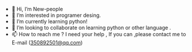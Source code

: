 - 👋 Hi, I’m New-people
- 👀 I’m interested in programer desing.
- 🌱 I’m currently learning python!
- 💞️ I’m looking to collaborate on learning python or other language .
- 📫 How to reach me ? I need your help , If you can ,please contact me to E-mail (350892501@qq.com)

<!---
hcl-810/hcl-810 is a ✨ special ✨ repository because its `README.md` (this file) appears on your GitHub profile.
You can click the Preview link to take a look at your changes.
--->
